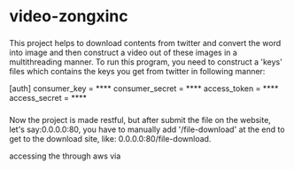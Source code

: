 # video-zongxinc

###
This project helps to download contents from twitter and convert the word into image and then construct a video out of these images in a multithreading manner. To run this program, you need to construct a 'keys' files which contains the keys you get from twitter in following manner:

[auth]
consumer_key = ****
consumer_secret = ****
access_token = ****
access_secret = ****

###
Now the project is made restful, but after submit the file on the website, let's say:0.0.0.0:80, you have to manually add '/file-download' at the end to get to the download site, like: 0.0.0.0:80/file-download.

accessing the through aws via 
